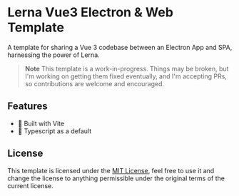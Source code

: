 # Lerna Vue3 Electron & Web Template
A template for sharing a Vue 3 codebase between an Electron App and SPA,
harnessing the power of Lerna.

> **Note**
> This template is a work-in-progress. Things may be broken, but I'm working on
> getting them fixed eventually, and I'm accepting PRs, so contributions are
> welcome and encouraged.

## Features
- 🚀 Built with Vite
- 🧰 Typescript as a default

## License
This template is licensed under the [MIT License](LICENSE), feel free to use it
and change the license to anything permissible under the original terms of the
current license.